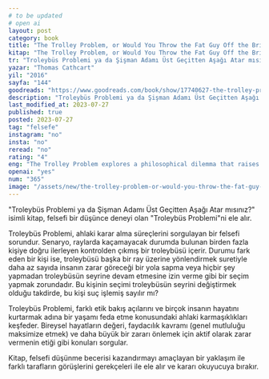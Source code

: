 ```yaml
---
# to be updated
# open ai
layout: post
category: book
title: "The Trolley Problem, or Would You Throw the Fat Guy Off the Bridge? | Thomas Cathcart (Kitap)"
kitap: "The Trolley Problem, or Would You Throw the Fat Guy Off the Bridge?: A Philosophical Conundrum"
tr: "Troleybüs Problemi ya da Şişman Adamı Üst Geçitten Aşağı Atar mısınız?: Felsefi Bir Muamma"
yazar: "Thomas Cathcart"
yil: "2016"
sayfa: "144"
goodreads: "https://www.goodreads.com/book/show/17740627-the-trolley-problem-or-would-you-throw-the-fat-guy-off-the-bridge"
description: "Troleybüs Problemi ya da Şişman Adamı Üst Geçitten Aşağı Atar mısınız? isimli kitap, felsefi bir düşünce deneyi olan Troleybüs Problemi'ni ele alır."
last_modified_at: 2023-07-27
published: true
posted: 2023-07-27
tag: "felsefe"
instagram: "no"
insta: "no"
reread: "no"
rating: "4"
eng: "The Trolley Problem explores a philosophical dilemma that raises questions about moral decision-making."
openai: "yes"
num: "365"
image: "/assets/new/the-trolley-problem-or-would-you-throw-the-fat-guy-off-the-bridge.jpg"
---
```


"Troleybüs Problemi ya da Şişman Adamı Üst Geçitten Aşağı Atar mısınız?" isimli kitap, felsefi bir düşünce deneyi olan "Troleybüs Problemi"ni ele alır.

Troleybüs Problemi, ahlaki karar alma süreçlerini sorgulayan bir felsefi sorundur. Senaryo, raylarda kaçamayacak durumda bulunan birden fazla kişiye doğru ilerleyen kontrolden çıkmış bir troleybüsü içerir. Durumu fark eden bir kişi ise, troleybüsü başka bir ray üzerine yönlendirmek suretiyle daha az sayıda insanın zarar göreceği bir yola sapma veya hiçbir şey yapmadan troleybüsün seyrine devam etmesine izin verme gibi bir seçim yapmak zorundadır. Bu kişinin seçimi troleybüsün seyrini değiştirmek olduğu takdirde, bu kişi suç işlemiş sayılır mı?

Troleybüs Problemi, farklı etik bakış açılarını ve birçok insanın hayatını kurtarmak adına bir yaşamı feda etme konusundaki ahlaki karmaşıklıkları keşfeder. Bireysel hayatların değeri, faydacılık kavramı (genel mutluluğu maksimize etmek) ve daha büyük bir zararı önlemek için aktif olarak zarar vermenin etiği gibi konuları sorgular.

Kitap, felsefi düşünme becerisi kazandırmayı amaçlayan bir yaklaşım ile farklı tarafların görüşlerini gerekçeleri ile ele alır ve kararı okuyucuya bırakır.
